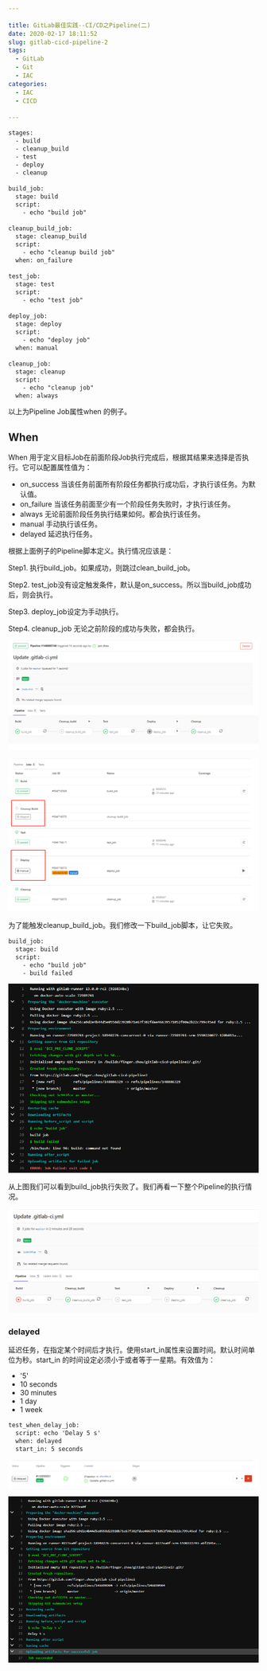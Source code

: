 ```yaml
---

title: GitLab最佳实践--CI/CD之Pipeline(二)
date: 2020-02-17 18:11:52
slug: gitlab-cicd-pipeline-2
tags:
  - GitLab
  - Git
  - IAC
categories:
  - IAC
  - CICD
  
---
```


```
stages:
  - build
  - cleanup_build
  - test
  - deploy
  - cleanup
    
build_job:
  stage: build
  script:
    - echo "build job"

cleanup_build_job:
  stage: cleanup_build
  script:
    - echo "cleanup build job"
  when: on_failure

test_job:
  stage: test
  script:
    - echo "test job"

deploy_job:
  stage: deploy
  script:
    - echo "deploy job"
  when: manual

cleanup_job:
  stage: cleanup
  script:
    - echo "cleanup job"
  when: always
```

以上为Pipeline Job属性when 的例子。

##  When
When 用于定义目标Job在前面阶段Job执行完成后，根据其结果来选择是否执行。它可以配置属性值为：
- on_success 当该任务前面所有阶段任务都执行成功后，才执行该任务。为默认值。
- on_failure 当该任务前面至少有一个阶段任务失败时，才执行该任务。
- always 无论前面阶段任务执行结果如何。都会执行该任务。
- manual 手动执行该任务。
- delayed 延迟执行任务。

根据上面例子的Pipeline脚本定义。执行情况应该是：

Step1. 执行build_job。如果成功，则跳过clean_build_job。

Step2. test_job没有设定触发条件，默认是on_success。所以当build_job成功后，则会执行。

Step3.  deploy_job设定为手动执行。

Step4. cleanup_job 无论之前阶段的成功与失败，都会执行。

![](imgs/gitlab-cicd-when2.png)

![](imgs/gitlab-cicd-when3.png)

为了能触发cleanup_build_job。我们修改一下build_job脚本，让它失败。
```
build_job:
  stage: build
  script:
    - echo "build job"
    - build failed

```
![](imgs/gitlab-cicd-when4.png)

从上图我们可以看到build_job执行失败了。我们再看一下整个Pipeline的执行情况。

![](imgs/gitlab-cicd-when5.png)


### delayed
延迟任务，在指定某个时间后才执行。使用start_in属性来设置时间。默认时间单位为秒。start_in 的时间设定必须小于或者等于一星期。有效值为：
- '5'
- 10 seconds
- 30 minutes
- 1 day
- 1 week

```
test_when_delay_job:
  script: echo 'Delay 5 s'
  when: delayed
  start_in: 5 seconds

```

![](imgs/gitlab-cicd-when-delayed.png)

![](imgs/gitlab-cicd-when-delayed2.png)